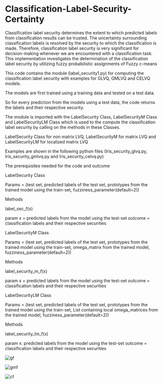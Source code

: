 # Classification-Label-Security-Certainty

Classification label security determines the extent to which predicted labels from classification results can be trusted. The uncertainty surrounding classification labels is resolved by the security to which the classification is made. Therefore, classification label security is very significant for decision-making whenever we are encountered with a classification task.
This implementation investigates the determination of the classification label security by utilizing fuzzy probabilistic assignments of Fuzzy c-means

This code contains the module (label_security1.py) for computing the classification label security with examples for GLVQ, GMLVQ and CELVQ models.

The models are first trained using a training data and tested on a test data.

So for every prediction from the models using a test data, the code returns the labels and their respective security.

The module is imported with the LabelSecurity Class, LabelSecurityM Class and LabelSecurityLM Class which is used to the compute the classification label security by calling on the methods in these Classes.

LabelSecurity Class for non matrix LVQ, LabelSecurityM for matrix LVQ and LabelSecurityLM for localized matrix LVQ

Examples are shown in the following python files (Iris_security_glvq.py, Iris_security_gmlvq.py and Iris_security_celvq.py)

The prerequisites needed for the code and outcome

LabelSecurity Class

Params = (test set, predicted labels of the test set, prototypes from the trained model using the train-set, fuzziness_parameter(default=2))

Methods

label_sec_f(x)

param x = predicted labels from the model using the test-set
outcome = classification labels and their respective securities

LabelSecurityM Class

Params = (test set, predicted labels of the test set, prototypes from the trained model using the train-set, omega_matrix from the trained model, fuzziness_parameter(default=2))

Methods

label_security_m_f(x)

param x = predicted labels from the model using the test-set
outcome = classification labels and their respective securities

LabelSecurityLM Class

Params = (test set, predicted labels of the test set, prototypes from the trained model using the train-set, List containing local omega_matrices from the trained model, fuzziness_parameter(default=2))

Methods

label_security_lm_f(x)

param x: predicted labels from the model using the test-set
outcome = classification labels and their respective securities



![gf](https://user-images.githubusercontent.com/82911284/165191983-dead7c3c-30b7-4f68-bc57-3e608df501bb.png)

![gmf](https://user-images.githubusercontent.com/82911284/165192166-f6cf594c-c50c-4ef8-9777-7636e954f94e.png)

![cf](https://user-images.githubusercontent.com/82911284/165192342-45d9fc5a-93d9-4d14-8be3-b2d281032af5.png)


